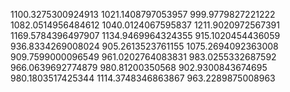 1100.3275300924913
1021.1408797053957
999.9779827221222
1082.0514956484612
1040.0124067595837
1211.9020972567391
1169.5784396497907
1134.9469964324355
915.1020454436059
936.8334269008024
905.2613523761155
1075.2694092363008
909.7599000096549
961.0202764083831
983.0255332687592
966.0639692774879
980.81200350568
902.9300843674695
980.1803517425344
1114.3748346863867
963.2289875008963